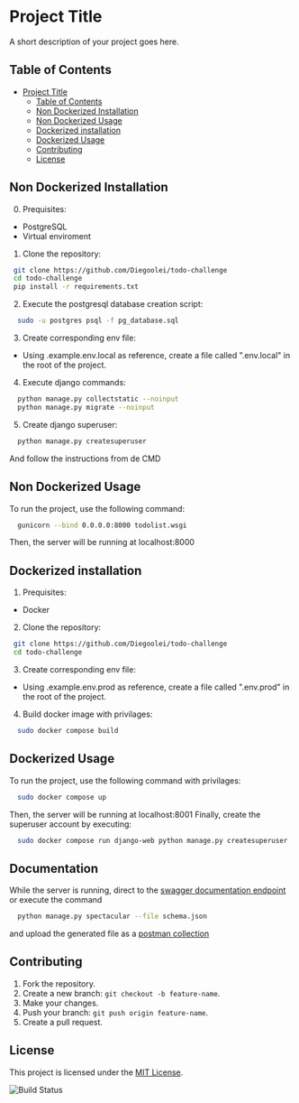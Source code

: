 # Project Title

A short description of your project goes here.

## Table of Contents

- [Project Title](#project-title)
  - [Table of Contents](#table-of-contents)
  - [Non Dockerized Installation](#non-dockerized-installation)
  - [Non Dockerized Usage](#non-dockerized-usage)
  - [Dockerized installation](#dockerized-installation)
  - [Dockerized Usage](#dockerized-usage)
  - [Contributing](#contributing)
  - [License](#license)

## Non Dockerized Installation

0. Prequisites:

- PostgreSQL
- Virtual enviroment

1. Clone the repository:

```bash
 git clone https://github.com/Diegoolei/todo-challenge
 cd todo-challenge
 pip install -r requirements.txt
```

2. Execute the postgresql database creation script:

```bash
  sudo -u postgres psql -f pg_database.sql
```

3. Create corresponding env file:

- Using .example.env.local as reference, create a file called ".env.local" in the root of the project.

4. Execute django commands:

```bash
  python manage.py collectstatic --noinput
  python manage.py migrate --noinput
```

5. Create django superuser:

```bash
  python manage.py createsuperuser
```

And follow the instructions from de CMD

## Non Dockerized Usage

To run the project, use the following command:

```bash
  gunicorn --bind 0.0.0.0:8000 todolist.wsgi
```

Then, the server will be running at localhost:8000

## Dockerized installation

1. Prequisites:

- Docker

2. Clone the repository:

```bash
 git clone https://github.com/Diegoolei/todo-challenge
 cd todo-challenge
```

3. Create corresponding env file:

- Using .example.env.prod as reference, create a file called ".env.prod" in the root of the project.

4. Build docker image with privilages:

```bash
  sudo docker compose build
```

## Dockerized Usage

To run the project, use the following command with privilages:

```bash
  sudo docker compose up
```

Then, the server will be running at localhost:8001
Finally, create the superuser account by executing:

```bash
  sudo docker compose run django-web python manage.py createsuperuser
```

## Documentation

While the server is running, direct to the [swagger documentation endpoint](http://127.0.0.1:8001/api/docs/) or execute the command

```bash
  python manage.py spectacular --file schema.json
```

and upload the generated file as a [postman collection](https://learning.postman.com/docs/getting-started/importing-and-exporting/importing-and-exporting-overview/#importing-data-into-postman)

## Contributing

1. Fork the repository.
2. Create a new branch: `git checkout -b feature-name`.
3. Make your changes.
4. Push your branch: `git push origin feature-name`.
5. Create a pull request.

## License

This project is licensed under the [MIT License](LICENSE).

![Build Status](https://travis-ci.org/yourusername/yourproject.svg?branch=main)

